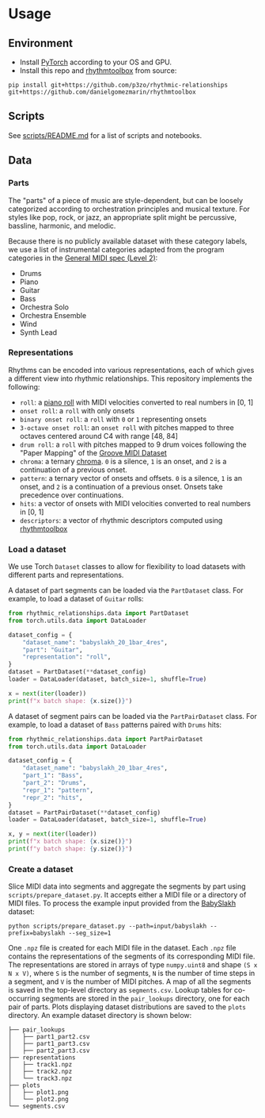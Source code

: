 # Usage

## Environment

- Install [PyTorch](https://pytorch.org/get-started/locally/) according to your OS and GPU.
- Install this repo and [rhythmtoolbox](https://github.com/danielgomezmarin/rhythmtoolbox) from source:

```
pip install git+https://github.com/p3zo/rhythmic-relationships git+https://github.com/danielgomezmarin/rhythmtoolbox
```

## Scripts

See [scripts/README.md](scripts/README.md) for a list of scripts and notebooks.

## Data

### Parts

The "parts" of a piece of music are style-dependent, but can be loosely categorized according to orchestration principles and musical texture. For styles like pop, rock, or jazz, an appropriate split might be percussive, bassline, harmonic, and melodic.

Because there is no publicly available dataset with these category labels, we use a list of instrumental categories adapted from the program categories in the [General MIDI spec (Level 2)](https://en.wikipedia.org/wiki/General_MIDI_Level_2):

- Drums
- Piano
- Guitar
- Bass
- Orchestra Solo
- Orchestra Ensemble
- Wind
- Synth Lead

### Representations

Rhythms can be encoded into various representations, each of which gives a different view into rhythmic relationships. This repository implements the following:

- `roll`: a [piano roll](https://en.wikipedia.org/wiki/Piano_roll#In_digital_audio_workstations) with MIDI velocities converted to real numbers in [0, 1]
- `onset roll`: a `roll` with only onsets
- `binary onset roll`: a `roll` with `0` or `1` representing onsets
- `3-octave onset roll`: an `onset roll` with pitches mapped to three octaves centered around C4 with range [48, 84]
- `drum roll`: a `roll` with pitches mapped to 9 drum voices following the "Paper Mapping" of the [Groove MIDI Dataset](https://magenta.tensorflow.org/datasets/groove)
- `chroma`: a ternary [chroma](https://en.wikipedia.org/wiki/Chroma_feature). `0` is a silence, `1` is an onset, and `2`
  is a continuation of a previous onset.
- `pattern`: a ternary vector of onsets and offsets. `0` is a silence, `1` is an onset, and `2` is a continuation of a previous onset. Onsets take precedence over continuations.
- `hits`: a vector of onsets with MIDI velocities converted to real numbers in [0, 1]
- `descriptors`: a vector of rhythmic descriptors computed using [rhythmtoolbox](https://github.com/danielgomezmarin/rhythmtoolbox)

### Load a dataset

We use Torch `Dataset` classes to allow for flexibility to load datasets with different parts and representations.

A dataset of part segments can be loaded via the `PartDataset` class. For example, to load a dataset of `Guitar` rolls:

```python
from rhythmic_relationships.data import PartDataset
from torch.utils.data import DataLoader

dataset_config = {
    "dataset_name": "babyslakh_20_1bar_4res",
    "part": "Guitar",
    "representation": "roll",
}
dataset = PartDataset(**dataset_config)
loader = DataLoader(dataset, batch_size=1, shuffle=True)

x = next(iter(loader))
print(f"x batch shape: {x.size()}")
```

A dataset of segment pairs can be loaded via the `PartPairDataset` class. For example, to load a dataset of `Bass`
patterns paired with `Drums` hits:

```python
from rhythmic_relationships.data import PartPairDataset
from torch.utils.data import DataLoader

dataset_config = {
    "dataset_name": "babyslakh_20_1bar_4res",
    "part_1": "Bass",
    "part_2": "Drums",
    "repr_1": "pattern",
    "repr_2": "hits",
}
dataset = PartPairDataset(**dataset_config)
loader = DataLoader(dataset, batch_size=1, shuffle=True)

x, y = next(iter(loader))
print(f"x batch shape: {x.size()}")
print(f"y batch shape: {y.size()}")
```

### Create a dataset

Slice MIDI data into segments and aggregate the segments by part using `scripts/prepare_dataset.py`. It accepts either a MIDI file or a directory of MIDI files. To process the example input provided from the [BabySlakh](https://zenodo.org/record/4603870) dataset:

    python scripts/prepare_dataset.py --path=input/babyslakh --prefix=babyslakh --seg_size=1

One `.npz` file is created for each MIDI file in the dataset. Each `.npz` file contains the representations of the segments of its corresponding MIDI file. The representations are stored in arrays of type `numpy.uint8` and shape `(S x N x V)`, where `S` is the number of segments, `N` is the number of time steps in a segment, and `V` is the number of MIDI pitches. A map of all the segments is saved in the top-level directory as `segments.csv`. Lookup tables for co-occurring segments are stored in the `pair_lookups` directory, one for each pair of parts. Plots displaying dataset distributions are saved to the `plots` directory. An example dataset directory is shown below:

```
├── pair_lookups
│   ├── part1_part2.csv
│   ├── part1_part3.csv
│   ├── part2_part3.csv
├── representations
│   ├── track1.npz
│   ├── track2.npz
│   └── track3.npz
├── plots
│   ├── plot1.png
│   └── plot2.png
└── segments.csv
```
